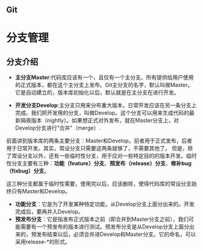 Git
---
# 分支管理
## 分支介绍
* **主分支Master**:代码库应该有一个、且仅有一个主分支。所有提供给用户使用的正式版本，都在这个主分支上发布。Git主分支的名字，默认叫做Master。它是自动建立的，版本库初始化以后，默认就是在主分支在进行开发。

* **开发分支Develop**:主分支只用来分布重大版本，日常开发应该在另一条分支上完成。我们把开发用的分支，叫做Develop。这个分支可以用来生成代码的最新隔夜版本（nightly）。如果想正式对外发布，就在Master分支上，对Develop分支进行"合并"（merge）.

前面讲到版本库的两条主要分支：Master和Develop。前者用于正式发布，后者用于日常开发。其实，常设分支只需要这两条就够了，不需要其他了。
但是，除了常设分支以外，还有一些临时性分支，用于应对一些特定目的的版本开发。临时性分支主要有三种：**功能（feature）分支**、**预发布（release）分支**、**修补bug（fixbug）分支**。

这三种分支都属于临时性需要，使用完以后，应该删除，使得代码库的常设分支始终只有Master和Develop。
* **功能分支**：它是为了开发某种特定功能，从Develop分支上面分出来的。开发完成后，要再并入Develop。
* **预发布分支**：它是指发布正式版本之前（即合并到Master分支之前），我们可能需要有一个预发布的版本进行测试。预发布分支是从Develop分支上面分出来的，预发布结束以后，必须合并进Develop和Master分支。它的命名，可以采用release-*的形式。

